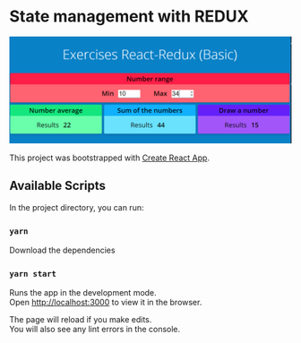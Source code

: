 # State management with REDUX

![print screen project](public/printscreen.png "Logo Title Text 1")

This project was bootstrapped with [Create React App](https://github.com/facebook/create-react-app).

## Available Scripts

In the project directory, you can run:

### `yarn`

Download the dependencies

### `yarn start`

Runs the app in the development mode.\
Open [http://localhost:3000](http://localhost:3000) to view it in the browser.

The page will reload if you make edits.\
You will also see any lint errors in the console.

